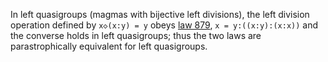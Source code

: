In left quasigroups (magmas with bijective left divisions), the left division operation defined by `x◇(x:y) = y` obeys [law 879](https://teorth.github.io/equational_theories/implications/?879), `x = y:((x:y):(x:x))` and the converse holds in left quasigroups; thus the two laws are parastrophically equivalent for left quasigroups.
